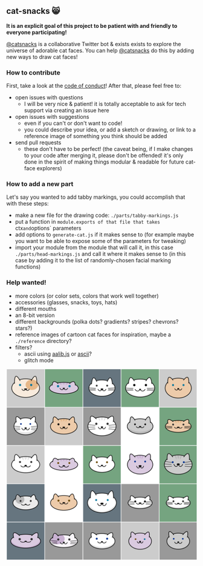 ## cat-snacks 😸

**It is an explicit goal of this project to be patient with and friendly to
everyone participating!**

[@catsnacks](https://twitter.com/catsnacks) is a collaborative Twitter bot &
exists exists to explore the universe of adorable cat faces. You can help
[@catsnacks](https://twitter.com/catsnacks) do this by adding new ways to draw
cat faces!

### How to contribute

First, take a look at the [code of conduct](CODE_OF_CONDUCT.md)! After that,
please feel free to:

- open issues with questions
  - I will be very nice & patient! it is totally acceptable to ask for tech
    support via creating an issue here
- open issues with suggestions
  - even if you can't or don't want to code!
  - you could describe your idea, or add a sketch or drawing, or link to a
    reference image of something you think should be added
- send pull requests
  - these don't have to be perfect! (the caveat being, if I make changes to
    your code after merging it, please don't be offended! it's only done in the
    spirit of making things modular & readable for future cat-face explorers)

### How to add a new part

Let's say you wanted to add tabby markings, you could accomplish that with
these steps:

- make a new file for the drawing code: `./parts/tabby-markings.js`
- put a function in `module.exports of that file that takes `ctx` and `options`
  parameters
- add options to `generate-cat.js` if it makes sense to (for example maybe you
  want to be able to expose some of the parameters for tweaking)
- import your module from the module that will call it, in this case
  `./parts/head-markings.js` and call it where it makes sense to (in this case
  by adding it to the list of randomly-chosen facial marking functions)

### Help wanted!

- more colors (or color sets, colors that work well together)
- accessories (glasses, snacks, toys, hats)
- different mouths
- an 8-bit version
- different backgrounds (polka dots? gradients? stripes? chevrons? stars?)
- reference images of cartoon cat faces for inspiration, maybe a `./reference`
  directory?
- filters?
  - ascii using [aalib.js](https://github.com/moriyoshi/aalib.js) or
    [ascii](http://npm.im/ascii)?
  - glitch mode

![a 5x5 grid of adorable cat faces](/examples/output-grid.png)
